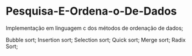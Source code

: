# Pesquisa-E-Ordena-o-De-Dados

Implementação em linguagem c dos métodos de ordenação de dados;

Bubble sort;
Insertion sort;
Selection sort;
Quick sort;
Merge sort;
Radix Sort;
